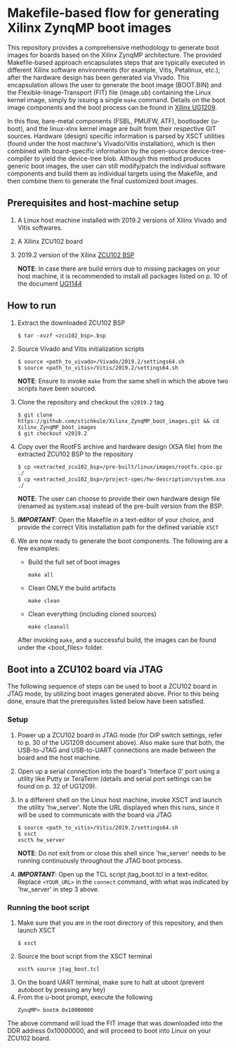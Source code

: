 # Makefile-based flow for generating Xilinx ZynqMP boot images

This repository provides a comprehensive methodology to generate boot images for boards based on the Xilinx ZynqMP architecture. The provided Makefile-based approach encapsulates steps that are typically executed in different Xilinx software environments (for example, Vitis, Petalinux, etc.), after the hardware design has been generated via Vivado. This encapsulation allows the user to generate the boot image (BOOT.BIN) and the Flexible-Image-Transport (FIT) file (image.ub) containing the Linux kernel image, simply by issuing a single `make` command. Details on the boot image components and the boot process can be found in [Xilinx UG1209](https://www.xilinx.com/support/documentation/sw_manuals/xilinx2019_2/ug1209-embedded-design-tutorial.pdf).

In this flow, bare-metal components (FSBL, PMUFW, ATF), bootloader (u-boot), and the linux-xlnx kernel image are built from their respective GIT sources. Hardware (design) specific information is parsed by XSCT utilities (found under the host machine's Vivado/Vitis installation), which is then combined with board-specific information by the open-source device-tree-compiler to yield the device-tree blob. Although this method produces generic boot images, the user can still modify/patch the individual software components and build them as individual targets using the Makefile, and then combine them to generate the final customized boot images.

## Prerequisites and host-machine setup

1. A Linux host machine installed with 2019.2 versions of Xilinx Vivado and Vitis softwares.
2. A Xilinx ZCU102 board
3. 2019.2 version of the Xilinx [ZCU102 BSP](https://www.xilinx.com/member/forms/download/xef.html?filename=xilinx-zcu102-v2019.2-final.bsp)

    **NOTE**: In case there are build errors due to missing packages on your host machine, it is recommended to install all packages listed on p. 10 of the document [UG1144](https://www.xilinx.com/support/documentation/sw_manuals/xilinx2019_2/ug1144-petalinux-tools-reference-guide.pdf)

## How to run

1. Extract the downloaded ZCU102 BSP
    ```
    $ tar -xvzf <zcu102_bsp>.bsp
    ```

2. Source Vivado and Vitis initialization scripts
    ```
    $ source <path_to_vivado>/Vivado/2019.2/settings64.sh
    $ source <path_to_vitis>/Vitis/2019.2/settings64.sh
    ```
    **NOTE**: Ensure to invoke `make` from the same shell in which the above two scripts have been sourced.

3. Clone the repository and checkout the `v2019.2` tag
    ```
    $ git clone https://github.com/stichkule/Xilinx_ZynqMP_boot_images.git && cd Xilinx_ZynqMP_boot_images
    $ git checkout v2019.2
    ```

4. Copy over the RootFS archive and hardware design (XSA file) from the extracted ZCU102 BSP to the repository
    ```
    $ cp <extracted_zcu102_bsp>/pre-built/linux/images/rootfs.cpio.gz ./
    $ cp <extracted_zcu102_bsp>/project-spec/hw-description/system.xsa ./
    ```
    **NOTE**: The user can choose to provide their own hardware design file (renamed as system.xsa) instead of the pre-built version from the BSP.

5. ***IMPORTANT***: Open the Makefile in a text-editor of your choice, and provide the correct Vitis installation path for the defined variable `XSCT`

6. We are now ready to generate the boot components. The following are a few examples:
	* Build the full set of boot images
    	```
    	make all
    	```
	* Clean ONLY the build artifacts
    	```
    	make clean
    	```
	* Clean everything (including cloned sources)
    	```
    	make cleanall
    	```

    After invoking `make`, and a successful build, the images can be found under the <boot_files> folder.

## Boot into a ZCU102 board via JTAG

The following sequence of steps can be used to boot a ZCU102 board in JTAG mode, by utilizing boot images generated above. Prior to this being done, ensure that the prerequisites listed below have been satisfied.

### Setup

1. Power up a ZCU102 board in JTAG mode (for DIP switch settings, refer to p. 30 of the UG1209 document above). Also make sure that both, the USB-to-JTAG and USB-to-UART connections are made between the board and the host machine.

2. Open up a serial connection into the board's 'Interface 0' port using a utility like Putty or TeraTerm (details and serial port settings can be found on p. 32 of UG1209).

3. In a different shell on the Linux host machine, invoke XSCT and launch the utility 'hw_server'. Note the URL displayed when this runs, since it will be used to communicate with the board via JTAG
    ```
    $ source <path_to_vitis>/Vitis/2019.2/settings64.sh
    $ xsct
    xsct% hw_server
    ```
    **NOTE**: Do not exit from or close this shell since 'hw_server' needs to be running continuously throughout the JTAG boot process.
4. ***IMPORTANT***: Open up the TCL script jtag_boot.tcl in a text-editor. Replace `<YOUR_URL>` in the `connect` command, with what was indicated by 'hw_server' in step 3 above.

### Running the boot script

1. Make sure that you are in the root directory of this repository, and then launch XSCT
    ```
    $ xsct
    ```
2. Source the boot script from the XSCT terminal
    ```
    xsct% source jtag_boot.tcl
    ```
3. On the board UART terminal, make sure to halt at uboot (prevent autoboot by pressing any key)
4. From the u-boot prompt, execute the following
    ```
    ZynqMP> bootm 0x10000000
    ```
The above command will load the FIT image that was downloaded into the DDR address 0x10000000, and will proceed to boot into Linux on your ZCU102 board.